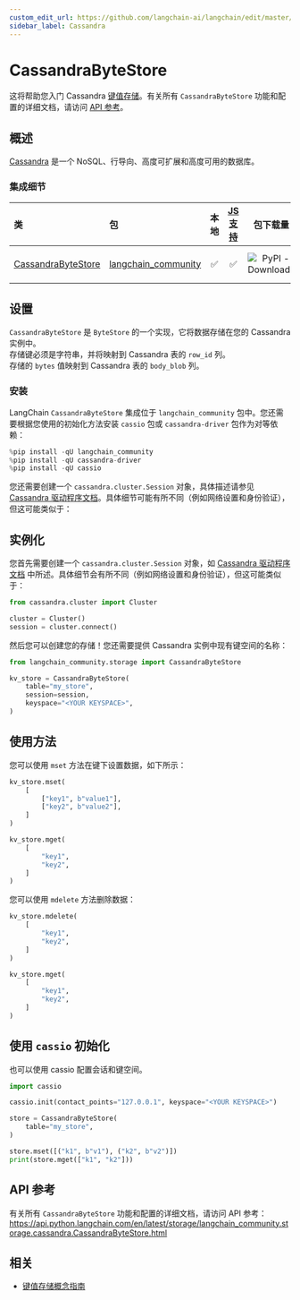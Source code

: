 ```yaml
---
custom_edit_url: https://github.com/langchain-ai/langchain/edit/master/docs/docs/integrations/stores/cassandra.ipynb
sidebar_label: Cassandra
---
```


# CassandraByteStore

这将帮助您入门 Cassandra [键值存储](/docs/concepts/#key-value-stores)。有关所有 `CassandraByteStore` 功能和配置的详细文档，请访问 [API 参考](https://api.python.langchain.com/en/latest/storage/langchain_community.storage.cassandra.CassandraByteStore.html)。

## 概述

[Cassandra](https://cassandra.apache.org/) 是一个 NoSQL、行导向、高度可扩展和高度可用的数据库。

### 集成细节

| 类 | 包 | 本地 | [JS 支持](https://js.langchain.com/v0.2/docs/integrations/stores/cassandra_storage) | 包下载量 | 包最新版本 |
| :--- | :--- | :---: | :---: |  :---: | :---: |
| [CassandraByteStore](https://api.python.langchain.com/en/latest/storage/langchain_community.storage.cassandra.CassandraByteStore.html) | [langchain_community](https://api.python.langchain.com/en/latest/community_api_reference.html) | ✅ | ✅ | ![PyPI - Downloads](https://img.shields.io/pypi/dm/langchain_community?style=flat-square&label=%20) | ![PyPI - Version](https://img.shields.io/pypi/v/langchain_community?style=flat-square&label=%20) |

## 设置

`CassandraByteStore` 是 `ByteStore` 的一个实现，它将数据存储在您的 Cassandra 实例中。  
存储键必须是字符串，并将映射到 Cassandra 表的 `row_id` 列。  
存储的 `bytes` 值映射到 Cassandra 表的 `body_blob` 列。

### 安装

LangChain `CassandraByteStore` 集成位于 `langchain_community` 包中。您还需要根据您使用的初始化方法安装 `cassio` 包或 `cassandra-driver` 包作为对等依赖：

```python
%pip install -qU langchain_community
%pip install -qU cassandra-driver
%pip install -qU cassio
```

您还需要创建一个 `cassandra.cluster.Session` 对象，具体描述请参见 [Cassandra 驱动程序文档](https://docs.datastax.com/en/developer/python-driver/latest/api/cassandra/cluster/#module-cassandra.cluster)。具体细节可能有所不同（例如网络设置和身份验证），但这可能类似于：

## 实例化

您首先需要创建一个 `cassandra.cluster.Session` 对象，如 [Cassandra 驱动程序文档](https://docs.datastax.com/en/developer/python-driver/latest/api/cassandra/cluster/#module-cassandra.cluster) 中所述。具体细节会有所不同（例如网络设置和身份验证），但这可能类似于：

```python
from cassandra.cluster import Cluster

cluster = Cluster()
session = cluster.connect()
```

然后您可以创建您的存储！您还需要提供 Cassandra 实例中现有键空间的名称：

```python
from langchain_community.storage import CassandraByteStore

kv_store = CassandraByteStore(
    table="my_store",
    session=session,
    keyspace="<YOUR KEYSPACE>",
)
```

## 使用方法

您可以使用 `mset` 方法在键下设置数据，如下所示：


```python
kv_store.mset(
    [
        ["key1", b"value1"],
        ["key2", b"value2"],
    ]
)

kv_store.mget(
    [
        "key1",
        "key2",
    ]
)
```

您可以使用 `mdelete` 方法删除数据：


```python
kv_store.mdelete(
    [
        "key1",
        "key2",
    ]
)

kv_store.mget(
    [
        "key1",
        "key2",
    ]
)
```

## 使用 `cassio` 初始化

也可以使用 cassio 配置会话和键空间。


```python
import cassio

cassio.init(contact_points="127.0.0.1", keyspace="<YOUR KEYSPACE>")

store = CassandraByteStore(
    table="my_store",
)

store.mset([("k1", b"v1"), ("k2", b"v2")])
print(store.mget(["k1", "k2"]))
```

## API 参考

有关所有 `CassandraByteStore` 功能和配置的详细文档，请访问 API 参考： https://api.python.langchain.com/en/latest/storage/langchain_community.storage.cassandra.CassandraByteStore.html

## 相关

- [键值存储概念指南](/docs/concepts/#key-value-stores)